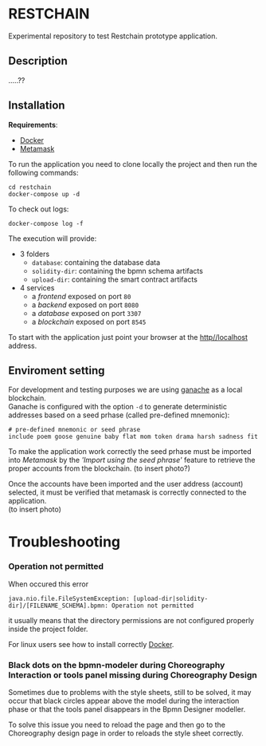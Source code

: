 # RESTCHAIN
Experimental repository to test Restchain prototype application.

## Description

.....??
## Installation
**Requirements**:

* [Docker](https://www.docker.com/) 
* [Metamask](https://metamask.io)

To run the application you need to clone locally the project and then run the following commands:

```
cd restchain
docker-compose up -d 
```

To check out logs:

```
docker-compose log -f
```

The execution will provide:

* 3 folders 
	* `database`: containing the database data     
	* `solidity-dir`: containing the bpmn schema artifacts
	* `upload-dir`: containing the smart contract artifacts
* 4 services
	* a *frontend* exposed on port `80`
	* a *backend*  exposed on port `8080	`
	* a *database* exposed on port `3307`
	* a *blockchain* exposed on port `8545`

To start with the application just point your browser at the [http//localhost](http//localhost) address.	
	

## Enviroment setting
For development and testing purposes we are using [ganache](https://github.com/trufflesuite/ganache-cli) as a local blockchain.  
Ganache is configured with the option `-d` to generate deterministic addresses based on a seed prhase (called pre-defined mnemonic):

```
# pre-defined mnemonic or seed phrase
include poem goose genuine baby flat mom token drama harsh sadness fit
```
To make the application work correctly the seed prhase must be imported into *Metamask* by the *'Import using the seed phrase'* feature to retrieve the proper accounts from the blockchain. (to insert photo?)

Once the accounts have been imported and the user address (account) selected, it must be verified that metamask is correctly connected to the application.  
(to insert photo)

# Troubleshooting
### Operation not permitted

When occured this error 

```java.nio.file.FileSystemException: [upload-dir|solidity-dir]/[FILENAME_SCHEMA].bpmn: Operation not permitted```

it usually means that the directory permissions are not configured properly inside the project folder.  

For linux users see how to install correctly [Docker](https://docs.docker.com/engine/install/linux-postinstall/).

### Black dots on the bpmn-modeler during Choreography Interaction or tools panel missing during Choreography Design

Sometimes due to problems with the style sheets, still to be solved, it may occur that black circles appear above the model during the interaction phase or that the tools panel disappears in the Bpmn Designer modeller.

To solve this issue you need to reload the page and then go to the Choreography design page in order to reloads the style sheet correctly.
